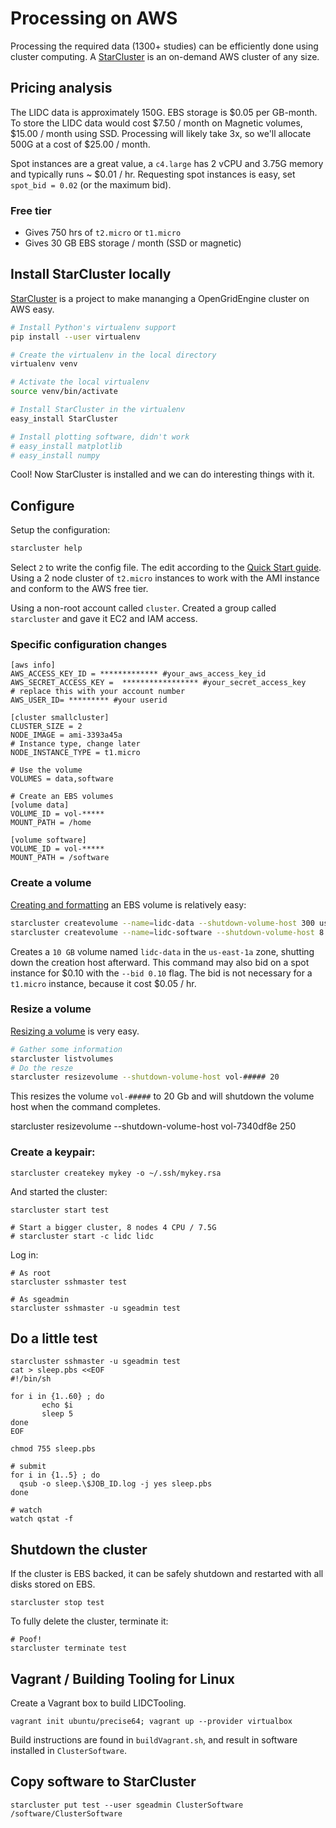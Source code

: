 # Processing on AWS

Processing the required data (1300+ studies) can be efficiently done using cluster computing.  A [StarCluster](http://star.mit.edu/cluster/docs/latest/index.html) is an on-demand AWS cluster of any size.

## Pricing analysis

The LIDC data is approximately 150G.  EBS storage is $0.05 per GB-month.  To store the LIDC data would cost $7.50 / month on Magnetic volumes, $15.00 / month using SSD.  Processing will likely take 3x, so we'll allocate 500G at a cost of $25.00 / month.

Spot instances are a great value, a `c4.large` has 2 vCPU and 3.75G memory and typically runs ~ $0.01 / hr.  Requesting spot instances is easy, set `spot_bid = 0.02` (or the maximum bid).

### Free tier

- Gives 750 hrs of `t2.micro` or `t1.micro`
- Gives 30 GB EBS storage / month (SSD or magnetic)

## Install StarCluster locally

[StarCluster](http://star.mit.edu/cluster/docs/latest/index.html) is a project to make mananging a OpenGridEngine cluster on AWS easy.

```bash
# Install Python's virtualenv support
pip install --user virtualenv

# Create the virtualenv in the local directory
virtualenv venv

# Activate the local virtualenv
source venv/bin/activate

# Install StarCluster in the virtualenv
easy_install StarCluster

# Install plotting software, didn't work
# easy_install matplotlib
# easy_install numpy
```

Cool! Now StarCluster is installed and we can do interesting things with it.

## Configure

Setup the configuration:

```bash
starcluster help
```

Select `2` to write the config file.  The edit according to the [Quick Start guide](http://star.mit.edu/cluster/docs/latest/quickstart.html).  Using a 2 node cluster of `t2.micro` instances to work with the AMI instance and conform to the AWS free tier.

Using a non-root account called `cluster`.  Created a group called `starcluster` and gave it EC2 and IAM access.

### Specific configuration changes

```
[aws info]
AWS_ACCESS_KEY_ID = ************* #your_aws_access_key_id
AWS_SECRET_ACCESS_KEY =  ***************** #your_secret_access_key
# replace this with your account number
AWS_USER_ID= ********* #your userid

[cluster smallcluster]
CLUSTER_SIZE = 2
NODE_IMAGE = ami-3393a45a
# Instance type, change later
NODE_INSTANCE_TYPE = t1.micro

# Use the volume
VOLUMES = data,software

# Create an EBS volumes
[volume data]
VOLUME_ID = vol-*****
MOUNT_PATH = /home

[volume software]
VOLUME_ID = vol-*****
MOUNT_PATH = /software
```

### Create a volume

[Creating and formatting](http://star.mit.edu/cluster/docs/latest/manual/volumes.html) an EBS volume is relatively easy:

```bash
starcluster createvolume --name=lidc-data --shutdown-volume-host 300 us-east-1a
starcluster createvolume --name=lidc-software --shutdown-volume-host 8 us-east-1a
```

Creates a `10 GB` volume named `lidc-data` in the `us-east-1a` zone, shutting down the creation host afterward.  This command may also bid on a spot instance for $0.10 with the `--bid 0.10` flag.  The bid is not necessary for a `t1.micro` instance, because it cost $0.05 / hr.

### Resize a volume

[Resizing a volume](http://star.mit.edu/cluster/docs/latest/manual/volumes.html#resizing-volumes) is very easy.

```bash
# Gather some information
starcluster listvolumes
# Do the resze
starcluster resizevolume --shutdown-volume-host vol-##### 20
```

This resizes the volume `vol-#####` to 20 Gb and will shutdown the volume host when the command completes.

starcluster resizevolume --shutdown-volume-host vol-7340df8e 250


### Create a keypair:

```
starcluster createkey mykey -o ~/.ssh/mykey.rsa
```

And started the cluster:

```
starcluster start test

# Start a bigger cluster, 8 nodes 4 CPU / 7.5G 
# starcluster start -c lidc lidc

```

Log in:

```
# As root
starcluster sshmaster test

# As sgeadmin
starcluster sshmaster -u sgeadmin test
```

## Do a little test

```
starcluster sshmaster -u sgeadmin test
cat > sleep.pbs <<EOF
#!/bin/sh
 
for i in {1..60} ; do
       echo $i
       sleep 5
done
EOF

chmod 755 sleep.pbs

# submit
for i in {1..5} ; do
  qsub -o sleep.\$JOB_ID.log -j yes sleep.pbs
done

# watch
watch qstat -f

```

## Shutdown the cluster

If the cluster is EBS backed, it can be safely shutdown and restarted with all disks stored on EBS.

```
starcluster stop test
```

To fully delete the cluster, terminate it:

```
# Poof!
starcluster terminate test
```

## Vagrant / Building Tooling for Linux

Create a Vagrant box to build LIDCTooling.

```
vagrant init ubuntu/precise64; vagrant up --provider virtualbox
```

Build instructions are found in `buildVagrant.sh`, and result in software installed in `ClusterSoftware`.

## Copy software to StarCluster

```
starcluster put test --user sgeadmin ClusterSoftware /software/ClusterSoftware
```
